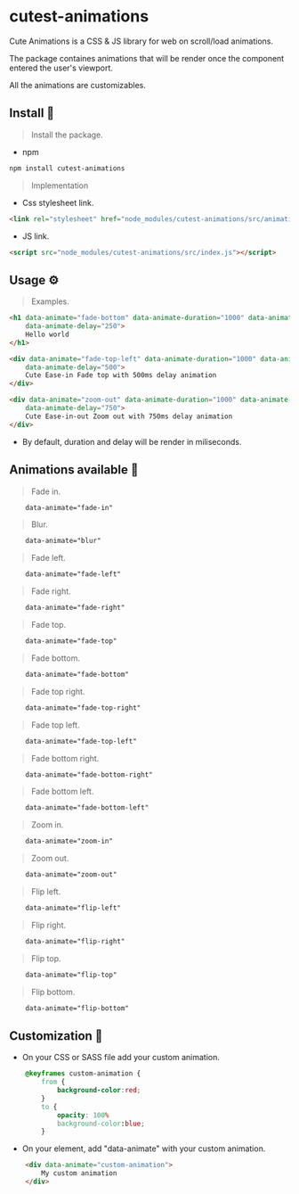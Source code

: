 # cutest-animations

Cute Animations is a CSS & JS library for web on scroll/load animations.

The package containes animations that will be render once the component entered the user's viewport.

All the animations are customizables.


## Install 📖

> Install the package.

- npm
```bash
npm install cutest-animations
```

> Implementation

- Css stylesheet link.
```html
<link rel="stylesheet" href="node_modules/cutest-animations/src/animations.css">
```

- JS link.
```html
<script src="node_modules/cutest-animations/src/index.js"></script>
```


## Usage ⚙️

> Examples. 
```html
<h1 data-animate="fade-bottom" data-animate-duration="1000" data-animate-timing="ease-in" 
    data-animate-delay="250">
    Hello world
</h1>

<div data-animate="fade-top-left" data-animate-duration="1000" data-animate-timing="ease" 
    data-animate-delay="500">
    Cute Ease-in Fade top with 500ms delay animation
</div>

<div data-animate="zoom-out" data-animate-duration="1000" data-animate-timing="ease-in-out" 
    data-animate-delay="750">
    Cute Ease-in-out Zoom out with 750ms delay animation
</div>
```

* By default, duration and delay will be render in miliseconds.


## Animations available 🐰

> Fade in.
```html
    data-animate="fade-in"
```

> Blur.
```html
    data-animate="blur"
```

> Fade left.
```html
    data-animate="fade-left"
```

> Fade right.
```html
    data-animate="fade-right"
```
> Fade top.
```html
    data-animate="fade-top"
```

> Fade bottom.
```html
    data-animate="fade-bottom"
```

> Fade top right.
```html
    data-animate="fade-top-right"
```

> Fade top left.
```html
    data-animate="fade-top-left"
```

> Fade bottom right.
```html
    data-animate="fade-bottom-right"
```

> Fade bottom left.
```html
    data-animate="fade-bottom-left"
```

> Zoom in.
```html
    data-animate="zoom-in"
```

> Zoom out.
```html
    data-animate="zoom-out"
```

> Flip left.
```html
    data-animate="flip-left"
```

> Flip right.
```html
    data-animate="flip-right"
```

> Flip top.
```html
    data-animate="flip-top"
```

> Flip bottom.
```html
    data-animate="flip-bottom"
```


## Customization 🎨

- On your CSS or SASS file add your custom animation.
```css
    @keyframes custom-animation {
        from {
            background-color:red;
        }
        to {
            opacity: 100%
            background-color:blue;
        }
```

- On your element, add "data-animate" with your custom animation.
```html
    <div data-animate="custom-animation">
        My custom animation
    </div>
```